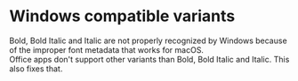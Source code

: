# Windows compatible variants
Bold, Bold Italic and Italic are not properly recognized by Windows because of the improper font metadata that works for macOS.  
Office apps don't support other variants than Bold, Bold Italic and Italic. This also fixes that.
